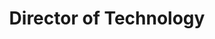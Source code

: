 ---
title: "Director of Technology"
description: "More details TBA"
hideImage: true
noTimeEstimate: true
toc: true
---